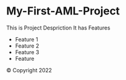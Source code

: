 # My-First-AML-Project


This is Project Despriction 
It has Features
- Feature 1
- Feature 2
- Feature 3
- Feature 


&copy; Copyright 2022
